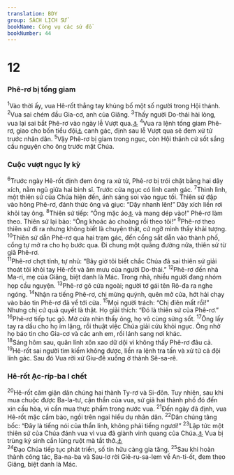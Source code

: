 ```yaml
---
translation: BDY
group: SÁCH LỊCH SỬ
bookName: Công vụ các sứ đồ 
bookNumber: 44
---
```


<div class="title"><h1>12</h1><h3>Phê-rơ bị tống giam</h3></div>
<span class="verse cong_12_1"><sup>1</sup>Vào thời ấy, vua Hê-rốt thẳng tay khủng bố một số người trong Hội thánh. </span>
<span class="verse cong_12_2"><sup>2</sup>Vua sai chém đầu Gia-cơ, anh của Giăng. </span>
<span class="verse cong_12_3"><sup>3</sup>Thấy người Do-thái hài lòng, vua lại sai bắt Phê-rơ vào ngày lễ Vượt qua.<a href="#" data-toggle="tooltip" data-placement="bottom" title="Nt lễ Bánh không men (đồng thời với lễ Vượt qua)">⚓</a> </span>
<span class="verse cong_12_4"><sup>4</sup>Vua ra lệnh tống giam Phê-rơ, giao cho bốn tiểu đội<a href="#" data-toggle="tooltip" data-placement="bottom" title="Mỗi tiểu đội của Hê-rốt gồm bốn binh sĩ">⚓</a> canh gác, định sau lễ Vượt qua sẽ đem xử tử trước nhân dân. </span>
<span class="verse cong_12_5"><sup>5</sup>Vậy Phê-rơ bị giam trong ngục, còn Hội thánh cứ sốt sắng cầu nguyện cho ông trước mặt Chúa.</span>
<div class="title"><h3>Cuộc vượt ngục ly kỳ</h3></div>
<span class="verse cong_12_6"><sup>6</sup>Trước ngày Hê-rốt định đem ông ra xử tử, Phê-rơ bị trói chặt bằng hai dây xích, nằm ngủ giữa hai binh sĩ. Trước cửa ngục có lính canh gác. </span>
<span class="verse cong_12_7"><sup>7</sup>Thình lình, một thiên sứ của Chúa hiện đến, ánh sáng soi vào ngục tối. Thiên sứ đập vào hông Phê-rơ, đánh thức ông và giục: “Dậy nhanh lên!” Dây xích liền rơi khỏi tay ông. </span>
<span class="verse cong_12_8"><sup>8</sup>Thiên sứ tiếp: “Ông mặc áo<a href="#" data-toggle="tooltip" data-placement="bottom" title="Nt thắt lưng">⚓</a> và mang dép vào!” Phê-rơ làm theo. Thiên sứ lại bảo: “Ông khoác áo choàng rồi theo tôi!” </span>
<span class="verse cong_12_9"><sup>9</sup>Phê-rơ theo thiên sứ đi ra nhưng không biết là chuyện thật, cứ ngỡ mình thấy khải tượng. </span>
<span class="verse cong_12_10"><sup>10</sup>Thiên sứ dẫn Phê-rơ qua hai trạm gác, đến cổng sắt dẫn vào thành phố, cổng tự mở ra cho họ bước qua. Đi chung một quãng đường nữa, thiên sứ từ giã Phê-rơ.<br/></span>
<span class="verse cong_12_11"><sup>11</sup>Phê-rơ chợt tỉnh, tự nhủ: “Bây giờ tôi biết chắc Chúa đã sai thiên sứ giải thoát tôi khỏi tay Hê-rốt và âm mưu của người Do-thái.” </span>
<span class="verse cong_12_12"><sup>12</sup>Phê-rơ đến nhà Ma-ri, mẹ của Giăng, biệt danh là Mác. Trong nhà, nhiều người đang nhóm họp cầu nguyện. </span>
<span class="verse cong_12_13"><sup>13</sup>Phê-rơ gõ cửa ngoài; người tớ gái tên Rô-đa ra nghe ngóng. </span>
<span class="verse cong_12_14"><sup>14</sup>Nhận ra tiếng Phê-rơ, chị mừng quýnh, quên mở cửa, hớt hải chạy vào báo tin Phê-rơ đã về tới cửa. </span>
<span class="verse cong_12_15"><sup>15</sup>Mọi người trách: “Chị điên mất rồi!” Nhưng chị cứ quả quyết là thật. Họ giải thích: “Đó là thiên sứ của Phê-rơ.” </span>
<span class="verse cong_12_16"><sup>16</sup>Phê-rơ tiếp tục gõ. Mở cửa nhìn thấy ông, họ vô cùng sửng sốt. </span>
<span class="verse cong_12_17"><sup>17</sup>Ông lấy tay ra dấu cho họ im lặng, rồi thuật việc Chúa giải cứu khỏi ngục. Ông nhờ họ báo tin cho Gia-cơ và các anh em, rồi lánh sang nơi khác.<br/></span>
<span class="verse cong_12_18"><sup>18</sup>Sáng hôm sau, quân lính xôn xao dữ dội vì không thấy Phê-rơ đâu cả. </span>
<span class="verse cong_12_19"><sup>19</sup>Hê-rốt sai người tìm kiếm không được, liền ra lệnh tra tấn và xử tử cả đội lính gác. Sau đó Vua rời xứ Giu-đê xuống ở thành Sê-sa-rê.</span>
<div class="title"><h3>Hê-rốt Ạc-ríp-ba I chết</h3></div>
<span class="verse cong_12_20"><sup>20</sup>Hê-rốt căm giận dân chúng hai thành Ty-rơ và Si-đôn. Tuy nhiên, sau khi mua chuộc được Ba-la-tư, cận thần của vua, sứ giả hai thành phố đó đến xin cầu hòa, vì cần mua thực phẩm trong nước vua. </span>
<span class="verse cong_12_21"><sup>21</sup>Đến ngày đã định, vua Hê-rốt mặc cẩm bào, ngồi trên ngai hiểu dụ nhân dân. </span>
<span class="verse cong_12_22"><sup>22</sup>Dân chúng tâng bốc: “Đây là tiếng nói của thần linh, không phải tiếng ngươi!” </span>
<span class="verse cong_12_23"><sup>23</sup>Lập tức một thiên sứ của Chúa đánh vua vì vua đã giành vinh quang của Chúa.<a href="#" data-toggle="tooltip" data-placement="bottom" title="Nt không dâng vinh quang cho Chúa">⚓</a> Vua bị trùng ký sinh cắn lủng ruột mà tắt thở.<a href="#" data-toggle="tooltip" data-placement="bottom" title="Nt bị sâu ăn nuốt">⚓</a><br/></span>
<span class="verse cong_12_24"><sup>24</sup>Đạo Chúa tiếp tục phát triển, số tín hữu càng gia tăng. </span>
<span class="verse cong_12_25"><sup>25</sup>Sau khi hoàn thành công tác, Ba-na-ba và Sau-lơ rời Giê-ru-sa-lem về An-ti-ốt, đem theo Giăng, biệt danh là Mác.</span>
